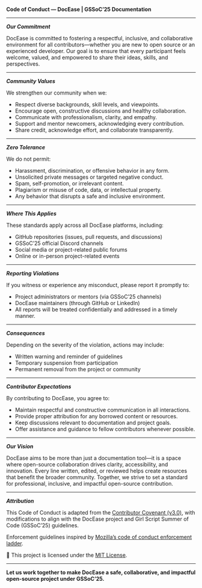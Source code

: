 **Code of Conduct — DocEase | GSSoC’25 Documentation**

---

***Our Commitment***

DocEase is committed to fostering a respectful, inclusive, and collaborative environment for all contributors—whether you are new to open source or an experienced developer. Our goal is to ensure that every participant feels welcome, valued, and empowered to share their ideas, skills, and perspectives.

---

***Community Values***

We strengthen our community when we:
- Respect diverse backgrounds, skill levels, and viewpoints.
- Encourage open, constructive discussions and healthy collaboration.
- Communicate with professionalism, clarity, and empathy.
- Support and mentor newcomers, acknowledging every contribution.
- Share credit, acknowledge effort, and collaborate transparently.

---

***Zero Tolerance***

We do not permit:
- Harassment, discrimination, or offensive behavior in any form.
- Unsolicited private messages or targeted negative conduct.
- Spam, self-promotion, or irrelevant content.
- Plagiarism or misuse of code, data, or intellectual property.
- Any behavior that disrupts a safe and inclusive environment.

---

***Where This Applies***

These standards apply across all DocEase platforms, including:
- GitHub repositories (issues, pull requests, and discussions)
- GSSoC’25 official Discord channels
- Social media or project-related public forums
- Online or in-person project-related events

---

***Reporting Violations***

If you witness or experience any misconduct, please report it promptly to:
- Project administrators or mentors (via GSSoC’25 channels)
- DocEase maintainers (through GitHub or LinkedIn)
- All reports will be treated confidentially and addressed in a timely manner.

---

***Consequences***

Depending on the severity of the violation, actions may include:
- Written warning and reminder of guidelines
- Temporary suspension from participation
- Permanent removal from the project or community

---

***Contributor Expectations***

By contributing to DocEase, you agree to:
- Maintain respectful and constructive communication in all interactions.
- Provide proper attribution for any borrowed content or resources.
- Keep discussions relevant to documentation and project goals.
- Offer assistance and guidance to fellow contributors whenever possible.

---

***Our Vision***

DocEase aims to be more than just a documentation tool—it is a space where open-source collaboration drives clarity, accessibility, and innovation. Every line written, edited, or reviewed helps create resources that benefit the broader community. Together, we strive to set a standard for professional, inclusive, and impactful open-source contribution.

---

***Attribution***

This Code of Conduct is adapted from the [Contributor Covenant (v3.0)](https://www.contributor-covenant.org/version/3/0/code_of_conduct/), with modifications to align with the DocEase project and Girl Script Summer of Code (GSSoC’25) guidelines. 

Enforcement guidelines inspired by [Mozilla’s code of conduct enforcement ladder](https://github.com/mozilla/diversity). 

📄 This project is licensed under the [MIT License](/DocEase/License).

---

**Let us work together to make DocEase a safe, collaborative, and impactful open-source project under GSSoC’25.**
